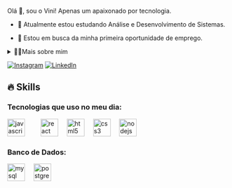 
<!-- Presentation -->
<p>
  Olá 👋, sou o Vini! Apenas um apaixonado por tecnologia.

  - 🌱 Atualmente estou estudando Análise e Desenvolvimento de Sistemas.

  - 🔭  Estou em busca da minha primeira oportunidade de emprego.
</p>

<!-- Dropdown -->
<details>
  <summary>👨‍💻Mais sobre mim</summary>

  - 💬 Sou um estudante de 21 anos do curso de Análise e Desenvolvimento de Sistemas, com grande paixão por tecnologia e seu impacto na sociedade. Resido no Brasil e, desde cedo, busco aprimorar minhas habilidades técnicas, especialmente em Javascript, Typescript, SQL e React. Atualmente, trabalho como Analista de Suporte Júnior, o que me permite aplicar na prática o conhecimento adquirido e contribuir para o avanço tecnológico.
</details>

<!-- Links -->
[![Instagram](https://img.shields.io/badge/Instagram-E4405F?style=for-the-badge&logo=instagram&logoColor=white)](https://www.instagram.com/viniciusdesa27/)
[![LinkedIn](https://img.shields.io/badge/LinkedIn-0077B5?style=for-the-badge&logo=linkedin&logoColor=white)](https://www.linkedin.com/in/viniciusdesamartins)


<!-- GIF -->


## 🔥 Skills
<!-- Skills: Programming Languages -->
  <div style="flex-basis: 48%;">
    <h3>Tecnologias que uso no meu dia:</h3>
    <div align="left">
  <img src="https://cdn.jsdelivr.net/gh/devicons/devicon/icons/javascript/javascript-original.svg" height="40" alt="javascript logo"  />
  <img width="12" />
  <img width="12" />
  <img src="https://cdn.jsdelivr.net/gh/devicons/devicon/icons/react/react-original.svg" height="40" alt="react logo"  />
  <img width="12" />
  <img src="https://cdn.jsdelivr.net/gh/devicons/devicon/icons/html5/html5-original.svg" height="40" alt="html5 logo"  />
  <img width="12" />
  <img src="https://cdn.jsdelivr.net/gh/devicons/devicon/icons/css3/css3-original.svg" height="40" alt="css3 logo"  />
  <img width="12" />
  <img src="https://cdn.jsdelivr.net/gh/devicons/devicon/icons/nodejs/nodejs-original.svg" height="40" alt="nodejs logo"  />
</div>

<!-- Databases -->
<div style="flex-basis: 48%;">
    <h3>Banco de Dados:</h3>
    <div align="left">
<img src="https://cdn.jsdelivr.net/gh/devicons/devicon/icons/mysql/mysql-original.svg" height="40" alt="mysql logo"  />
<img width="12" />
<img src="https://cdn.jsdelivr.net/gh/devicons/devicon/icons/postgresql/postgresql-original.svg" height="40" alt="postgresql logo"  />
<img width="12" />









